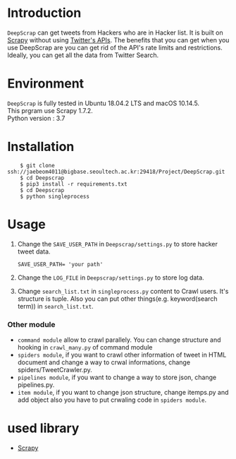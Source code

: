 # Introduction

`DeepScrap` can get tweets from Hackers who are in Hacker list.
It is built on [Scrapy](http://scrapy.org/) without using [Twitter's APIs](https://dev.twitter.com/rest/public).
The benefits that you can get when you use DeepScrap are you can get rid of the API's rate limits and restrictions. Ideally, you can get all the data from Twitter Search.

# Environment

`DeepScrap` is fully tested in Ubuntu 18.04.2 LTS and macOS 10.14.5.<br/>
This prgram use Scrapy 1.7.2.<br/>
Python version : 3.7<br/>

# Installation

```
    $ git clone ssh://jaebeom4011@bigbase.seoultech.ac.kr:29418/Project/DeepScrap.git 
    $ cd Deepscrap
    $ pip3 install -r requirements.txt
    $ cd Deepscrap
    $ python singleprocess
```

# Usage

1.  Change the `SAVE_USER_PATH` in `Deepscrap/settings.py` to store hacker tweet data.

        SAVE_USER_PATH= 'your path'
        
2.  Change the `LOG_FILE` in `Deepscrap/settings.py` to store log data.
       
3.  Change `search_list.txt` in `singleprocess.py` content to Crawl users. It's structure is tuple.
    Also you can put other things(e.g. keyword(search term)) in `search_list.txt`.

### Other module
-   `command module` allow to crawl parallely. You can change  structure and hooking in `crawl_many.py` of command module   
-   `spiders module`, if you want to crawl other information of tweet in HTML document and change a way to crwal informations, change spiders/TweetCrawler.py.
-   `pipelines module`, if you want to change a way to store json, change pipelines.py.
-   `item module`, if you want to change json structure, change itemps.py and add object also you have to put crwaling code in `spiders module`.

# used library

-   [Scrapy](https://scrapy.org/)
